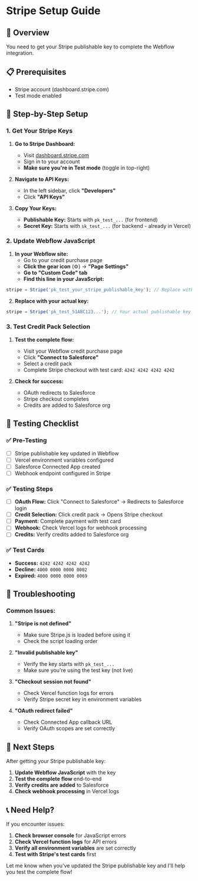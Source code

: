 # Stripe Setup Guide

## 🎯 Overview
You need to get your Stripe publishable key to complete the Webflow integration.

## 📋 Prerequisites
- Stripe account (dashboard.stripe.com)
- Test mode enabled

## 🚀 Step-by-Step Setup

### 1. Get Your Stripe Keys

1. **Go to Stripe Dashboard:**
   - Visit [dashboard.stripe.com](https://dashboard.stripe.com)
   - Sign in to your account
   - **Make sure you're in Test mode** (toggle in top-right)

2. **Navigate to API Keys:**
   - In the left sidebar, click **"Developers"**
   - Click **"API Keys"**

3. **Copy Your Keys:**
   - **Publishable Key:** Starts with `pk_test_...` (for frontend)
   - **Secret Key:** Starts with `sk_test_...` (for backend - already in Vercel)

### 2. Update Webflow JavaScript

1. **In your Webflow site:**
   - Go to your credit purchase page
   - **Click the gear icon** (⚙️) → **"Page Settings"**
   - **Go to "Custom Code" tab**
   - **Find this line in your JavaScript:**

```javascript
stripe = Stripe('pk_test_your_stripe_publishable_key'); // Replace with your Stripe publishable key
```

2. **Replace with your actual key:**
```javascript
stripe = Stripe('pk_test_51ABC123...'); // Your actual publishable key
```

### 3. Test Credit Pack Selection

1. **Test the complete flow:**
   - Visit your Webflow credit purchase page
   - Click **"Connect to Salesforce"**
   - Select a credit pack
   - Complete Stripe checkout with test card: `4242 4242 4242 4242`

2. **Check for success:**
   - OAuth redirects to Salesforce
   - Stripe checkout completes
   - Credits are added to Salesforce org

## 🧪 Testing Checklist

### ✅ Pre-Testing
- [ ] Stripe publishable key updated in Webflow
- [ ] Vercel environment variables configured
- [ ] Salesforce Connected App created
- [ ] Webhook endpoint configured in Stripe

### ✅ Testing Steps
- [ ] **OAuth Flow:** Click "Connect to Salesforce" → Redirects to Salesforce login
- [ ] **Credit Selection:** Click credit pack → Opens Stripe checkout
- [ ] **Payment:** Complete payment with test card
- [ ] **Webhook:** Check Vercel logs for webhook processing
- [ ] **Credits:** Verify credits added to Salesforce org

### ✅ Test Cards
- **Success:** `4242 4242 4242 4242`
- **Decline:** `4000 0000 0000 0002`
- **Expired:** `4000 0000 0000 0069`

## 🔧 Troubleshooting

### Common Issues:

1. **"Stripe is not defined"**
   - Make sure Stripe.js is loaded before using it
   - Check the script loading order

2. **"Invalid publishable key"**
   - Verify the key starts with `pk_test_...`
   - Make sure you're using the test key (not live)

3. **"Checkout session not found"**
   - Check Vercel function logs for errors
   - Verify Stripe secret key in environment variables

4. **"OAuth redirect failed"**
   - Check Connected App callback URL
   - Verify OAuth scopes are set correctly

## 🎯 Next Steps

After getting your Stripe publishable key:
1. **Update Webflow JavaScript** with the key
2. **Test the complete flow** end-to-end
3. **Verify credits are added** to Salesforce
4. **Check webhook processing** in Vercel logs

## 📞 Need Help?

If you encounter issues:
1. **Check browser console** for JavaScript errors
2. **Check Vercel function logs** for API errors
3. **Verify all environment variables** are set correctly
4. **Test with Stripe's test cards** first

Let me know when you've updated the Stripe publishable key and I'll help you test the complete flow!
